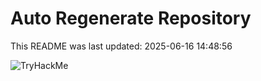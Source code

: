# Auto Regenerate Repository

This README was last updated: 2025-06-16 14:48:56

 ![TryHackMe](https://tryhackme.com/badge/533634)